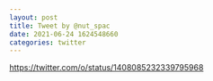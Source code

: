```yaml
--- 
layout: post 
title: Tweet by @nut_spac 
date: 2021-06-24 1624548660 
categories: twitter 
--- 
```

https://twitter.com/o/status/1408085232339795968